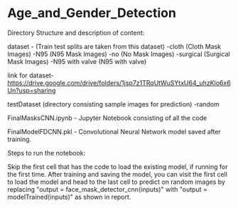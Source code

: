 # Age_and_Gender_Detection

Directory Structure and description of content:

dataset - (Train test splits are taken from this dataset)
	-cloth (Cloth Mask  Images)
	-N95 (N95 Mask  Images)
	-no (No Mask  Images)
	-surgical (Surgical Mask  Images)
	-N95 with valve (N95 with valve)

link for dataset- https://drive.google.com/drive/folders/1jsp7z1TRqUtWuSYtxU64_uhzKlo6x6Un?usp=sharing

testDataset (directory consisting sample images for prediction)
	-random

FinalMasksCNN.ipynb - Jupyter Notebook consisting of all the code

FinalModelFDCNN.pkl - Convolutional Neural Network model saved after training.

Steps to run the notebook:

Skip the first cell that has the code to load the existing model, if running for the first time. 
After training and saving the model, you can visit the first cell to load the model and head to the last cell to predict on random images by replacing "output = face_mask_detector_cnn(inputs)" 
with "output = modelTrained(inputs)" as shown in report.
